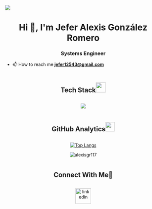 <img src="https://user-images.githubusercontent.com/73097560/115834477-dbab4500-a447-11eb-908a-139a6edaec5c.gif">
<h1 align="center">Hi 👋, I'm Jefer Alexis González Romero</h1>
<h3 align="center">Systems Engineer</h3>

- 📫 How to reach me **jefer12543@gmail.com**

<div align="center">
    <h2 style="display: inline-block">Tech Stack<img src = "https://media2.giphy.com/media/QssGEmpkyEOhBCb7e1/giphy.gif?cid=ecf05e47a0n3gi1bfqntqmob8g9aid1oyj2wr3ds3mg700bl&rid=giphy.gif" width = 32px></h2>
</div>
<p align="center">
    <img src="https://skillicons.dev/icons?i=java,python,javascript,html,css,spring,git,github,azure,docker,redis,mysql,postgres,mongodb,linux,postman,md,idea,pycharm,vscode,eclipse,anaconda,maven,gradle,django,flask,jquery,net,bootstrap,csharp&perline=14" />
</p>
<div align="center">
    <h2 style="display: inline-block">GitHub Analytics<img src="https://media.giphy.com/media/iY8CRBdQXODJSCERIr/giphy.gif" width="30px"></h2>
</div>
<p align="center">
  <a href="https://github.com/AlexisGR117/github-readme-stats">
    <img src="https://github-readme-stats.vercel.app/api/top-langs/?username=AlexisGR117&layout=donut-vertical&theme=darcula" alt="Top Langs">
  </a>
</p>
<p align="center">
    <img align="center" src="https://github-readme-streak-stats.herokuapp.com/?user=alexisgr117&theme=darcula" alt="alexisgr117" />
</p>
<div align="center">
    <h2 style="display: inline-block">Connect With Me🤝</h2>
</div>
<p align="center">
    <a href="https://www.linkedin.com/in/alexisgr117/" target="blank">
        <img align="center" src="https://user-images.githubusercontent.com/88904952/234979284-68c11d7f-1acc-4f0c-ac78-044e1037d7b0.png" alt="linkedin" height="50" width="50" />
    </a>
</p>
